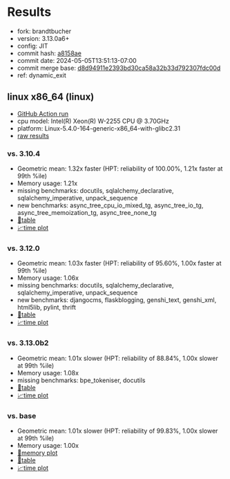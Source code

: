 # Results

- fork: brandtbucher
- version: 3.13.0a6+
- config: JIT
- commit hash: [a8158ae](https://github.com/brandtbucher/cpython/commit/a8158ae)
- commit date: 2024-05-05T13:51:13-07:00
- commit merge base: [d8d94911e2393bd30ca58a32b33d792307fdc00d](https://github.com/brandtbucher/cpython/commit/d8d94911e2393bd30ca58a32b33d792307fdc00d)
- ref: dynamic_exit

## linux x86_64 (linux)

- [GitHub Action run](https://github.com/faster-cpython/benchmarking/actions/runs/8961097755)
- cpu model: Intel(R) Xeon(R) W-2255 CPU @ 3.70GHz
- platform: Linux-5.4.0-164-generic-x86_64-with-glibc2.31
- [raw results](bm-20240505-linux-x86_64-brandtbucher-dynamic_exit-3.13.0a6%2B-a8158ae.json)

### vs. 3.10.4

- Geometric mean: 1.32x faster (HPT: reliability of 100.00%, 1.21x faster at 99th %ile)
- Memory usage: 1.21x
- missing benchmarks: docutils, sqlalchemy_declarative, sqlalchemy_imperative, unpack_sequence
- new benchmarks: async_tree_cpu_io_mixed_tg, async_tree_io_tg, async_tree_memoization_tg, async_tree_none_tg
- [📄table](bm-20240505-linux-x86_64-brandtbucher-dynamic_exit-3.13.0a6%2B-a8158ae-vs-3.10.4.md)
- [📈time plot](bm-20240505-linux-x86_64-brandtbucher-dynamic_exit-3.13.0a6%2B-a8158ae-vs-3.10.4.svg)

### vs. 3.12.0

- Geometric mean: 1.03x faster (HPT: reliability of 95.60%, 1.00x faster at 99th %ile)
- Memory usage: 1.06x
- missing benchmarks: docutils, sqlalchemy_declarative, sqlalchemy_imperative, unpack_sequence
- new benchmarks: djangocms, flaskblogging, genshi_text, genshi_xml, html5lib, pylint, thrift
- [📄table](bm-20240505-linux-x86_64-brandtbucher-dynamic_exit-3.13.0a6%2B-a8158ae-vs-3.12.0.md)
- [📈time plot](bm-20240505-linux-x86_64-brandtbucher-dynamic_exit-3.13.0a6%2B-a8158ae-vs-3.12.0.svg)

### vs. 3.13.0b2

- Geometric mean: 1.01x slower (HPT: reliability of 88.84%, 1.00x slower at 99th %ile)
- Memory usage: 1.08x
- missing benchmarks: bpe_tokeniser, docutils
- [📄table](bm-20240505-linux-x86_64-brandtbucher-dynamic_exit-3.13.0a6%2B-a8158ae-vs-3.13.0b2.md)
- [📈time plot](bm-20240505-linux-x86_64-brandtbucher-dynamic_exit-3.13.0a6%2B-a8158ae-vs-3.13.0b2.svg)

### vs. base

- Geometric mean: 1.01x slower (HPT: reliability of 99.83%, 1.00x slower at 99th %ile)
- Memory usage: 1.00x
- [🧠memory plot](bm-20240505-linux-x86_64-brandtbucher-dynamic_exit-3.13.0a6%2B-a8158ae-vs-base-mem.svg)
- [📄table](bm-20240505-linux-x86_64-brandtbucher-dynamic_exit-3.13.0a6%2B-a8158ae-vs-base.md)
- [📈time plot](bm-20240505-linux-x86_64-brandtbucher-dynamic_exit-3.13.0a6%2B-a8158ae-vs-base.svg)


